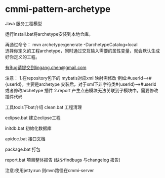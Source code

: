 cmmi-pattern-archetype
======================

Java 服务工程模型 

运行install.bat将archetype安装到本地仓库。

再通过命令：
	mvn  archetype:generate -DarchetypeCatalog=local  	
选择你定义的工程archetype，同时通过交互输入需要的属性变量，就会默认生成好你定义的工程。
 
 有Bug请提交到lingang.chen@gmail.com
 
 注意：
  1.在repository包下的 mybatis对应xml 映射需修改  例如:#userId-->#{userId}。主要是archetype 安装后。对于xml下非字符类#{userId}-->#userId 或者修改archetype 插件
  2.report 产生点击模块无法关联到子模块中。需要修改插件代码
  

工具tools下bat介绍
clean.bat 工程清理

eclipse.bat 建立eclipse工程

initdb.bat 初始化数据库

apidoc.bat 接口文档

package.bat 打包

report.bat 项目整体报告 (缺少findbugs 与changelog 报告)

注意:使用jetty:run 则mvn路径在cmmi-server

